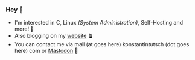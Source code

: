### Hey 👋

- I'm interested in C, Linux *(System Administration)*, Self-Hosting and more! 🐧
- Also blogging on my [website](https://konstantintutsch.com/?utm_source=github&utm_medium=git&utm_campaign=long_bio&utm_content=profile) 🪴
- You can contact me via mail (at goes here) konstantintutsch (dot goes here) com or [Mastodon](https://fosstodon.org/@konstantin) 📢
